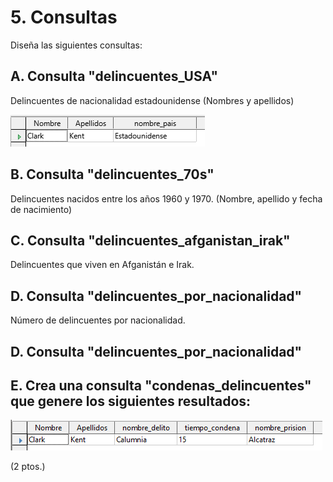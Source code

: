 # 5. Consultas

Diseña las siguientes consultas: 

## A. Consulta "delincuentes_USA"

Delincuentes de nacionalidad estadounidense (Nombres y apellidos) 

![](img/2022-12-01-09-17-11.png)

## B. Consulta "delincuentes_70s"

Delincuentes nacidos entre los años 1960 y 1970. (Nombre, apellido y fecha de nacimiento)

## C. Consulta "delincuentes_afganistan_irak"

Delincuentes que viven en Afganistán e Irak. 

## D. Consulta "delincuentes_por_nacionalidad"

Número de delincuentes por nacionalidad. 

## D. Consulta "delincuentes_por_nacionalidad"

## E. Crea una consulta "condenas_delincuentes" que genere los siguientes resultados:

![](img/2022-12-01-09-17-19.png)

(2 ptos.) 